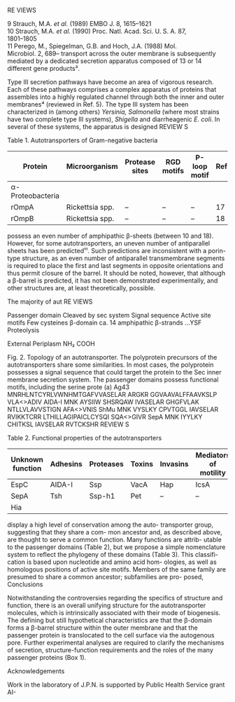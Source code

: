 
RE VIEWS

9 Strauch, M.A. *et al.* (1989) EMBO J. 8, 1615–1621  
10 Strauch, M.A. *et al.* (1990) Proc. Natl. Acad. Sci. U. S. A. 87,  
    1801–1805  
11 Perego, M., Spiegelman, G.B. and Hoch, J.A. (1988) Mol.  
    Microbiol. 2, 689–
transport across the outer membrane is subsequently mediated by a dedicated secretion apparatus composed of 13 or 14 different gene products³.

Type III secretion pathways have become an area of vigorous research. Each of these pathways comprises a complex apparatus of proteins that assembles into a highly regulated channel through both the inner and outer membranes⁴ (reviewed in Ref. 5). The type III system has been characterized in (among others) *Yersinia, Salmonella* (where most strains have two complete type III systems), *Shigella* and diarrheagenic *E. coli*. In several of these systems, the apparatus is designed
REVIEW S

Table 1. Autotransporters of Gram-negative bacteria

| Protein           | Microorganism                | Protease sites | RGD motifs | P-loop motif | Ref. |
|-------------------|------------------------------|----------------|------------|--------------|------|
| α-Proteobacteria  |                              |                |            |              |      |
| rOmpA             | Rickettsia spp.              | –              | –          | –            | 17   |
| rOmpB             | Rickettsia spp.              | –              | –          | –            | 18  
possess an even number of amphipathic β-sheets (between 10 and 18). However, for some autotransporters, an uneven number of antiparallel sheets has been predicted¹¹. Such predictions are inconsistent with a porin-type structure, as an even number of antiparallel transmembrane segments is required to place the first and last segments in opposite orientations and thus permit closure of the barrel. It should be noted, however, that although a β-barrel is predicted, it has not been demonstrated experimentally, and other structures are, at least theoretically, possible.

The majority of aut
RE VIEWS

Passenger domain
Cleaved by
sec system
Signal sequence
Active site motifs
Few cysteines
β-domain
ca. 14 amphipathic β-strands
...YSF
Proteolysis

External
Periplasm
NH₂
COOH

Fig. 2. Topology of an autotransporter. The polyprotein precursors of the autotransporters share some similarities. In most cases, the polyprotein possesses a signal sequence that could target the protein to the Sec inner membrane secretion system. The passenger domains possess functional motifs, including the serine prote
(a)
Ag43 MNRHLNTCYRLVWNHMTGAFVVASELAR ARGKR GGVAAVALFFAAVKSLP VLA<>ADIV
AIDA-I MNK AYSIIW SHSRQAW IVASELAR GHGFVLAK NTLLVLAVVSTIGN AFA<>VNIS
ShMu MNK VYSLKY CPVTGGL IAVSELAR RVIKKTCRR LTHILLAGIPAICLCYSQI SQA<>GIVR
SepA MNK IYYLKY CHITKSL IAVSELAR RVTCKSHR
REVIEW S

Table 2. Functional properties of the autotransporters

| Unknown function | Adhesins       | Proteases     | Toxins   | Invasins | Mediators of motility | Serum resistance |
|------------------|----------------|---------------|----------|----------|-----------------------|------------------|
| EspC             | AIDA-I         | Ssp           | VacA     | Hap      | IcsA                  | BrkA             |
| SepA             | Tsh            | Ssp-h1        | Pet      | –        | –                     | –                |
| Hia              |
display a high level of conservation among the auto-
transporter group, suggesting that they share a com-
mon ancestor and, as described above, are thought to
serve a common function. Many functions are attrib-
utable to the passenger domains (Table 2), but we
propose a simple nomenclature system to reflect the
phylogeny of these domains (Table 3). This classifi-
cation is based upon nucleotide and amino acid hom-
ologies, as well as homologous positions of active
site motifs. Members of the same family are presumed
to share a common ancestor; subfamilies are pro-
posed,
Conclusions

Notwithstanding the controversies regarding the specifics of structure and function, there is an overall unifying structure for the autotransporter molecules, which is intrinsically associated with their mode of biogenesis. The defining but still hypothetical characteristics are that the β-domain forms a β-barrel structure within the outer membrane and that the passenger protein is translocated to the cell surface via the autogenous pore. Further experimental analyses are required to clarify the mechanisms of secretion, structure-function requirements and the roles of the many passenger proteins (Box 1).

Acknowledgements

Work in the laboratory of J.P.N. is supported by Public Health Service grant AI-